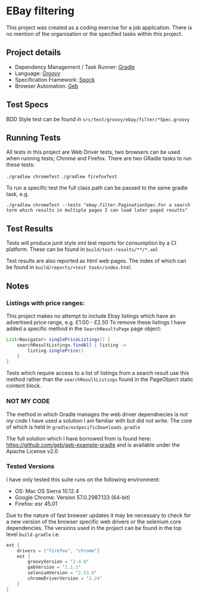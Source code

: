 # EBay filtering

This project was created as a coding exercise for a job application. There is no mention of the organisation or the specified tasks within this project.

## Project details
- Dependency Management / Task Runner:  [Gradle](https://gradle.org)
- Language: [Groovy](http://groovy-lang.org/)
- Specification Framework: [Spock](http://spockframework.org/)
- Browser Automation: [Geb](http://www.gebish.org/)

## Test Specs
BDD Style test can be found in `src/test/groovy/ebay/filter/*Spec.groovy`

## Running Tests
All tests in this project are Web Driver tests, two browsers can be used when running tests; Chrome and Firefox.
There are two GRadle tasks to run these tests:

`./gradlew chromeTest`
`./gradlew firefoxTest`

To run a specific test the full class path can be passed to the same gradle task, e.g.

`./gradlew chromeTest --tests "ebay.filter.PaginationSpec.For a search term which results in multiple pages I can load later paged results"`

## Test Results
Tests will produce junit style xml test reports for consumption by a CI platform. These can be found in `build/test-results/**/*.xml`

Test results are also reported as html web pages. The index of which can be found in `build/reports/<test task>/index.html`

## Notes

###  Listings with price ranges: 
This project makes no attempt to include Ebay listings which have an advertised price range, e.g. £1.00 - £2.50
To remove these listings I have added a specific method in the `SearchResultsPage` page object:

```java
List<Navigator> singlePriceListings() {
    searchResultListings.findAll { listing ->
        listing.singlePrice()
    }
}
```

Tests which require access to a list of listings from a search result use this method rather than the `searchResultListings` found in the PageObject static content block.

### NOT MY CODE
The method in which Gradle manages the web driver dependnecies is *not my code* I have used a solution I am familiar with but did not write. The core of which is held in `gradle/osSpecificDownloads.gradle`

The full solution which I have borrowed from is found here: https://github.com/geb/geb-example-gradle and is available under the Apache License v2.0

### Tested Versions
I have only tested this suite runs on the following environment:
- OS: Mac OS Sierra 10.12.4
- Google Chrome: Version 57.0.2987.133 (64-bit)
- Firefox: esr 45.01

Due to the nature of fast browser updates it may be necessary to check for a new version of the browser specific web drivers or the selenium core dependencies. The versions used in the project can be found in the top level `build.gradle`
i.e.

```java
ext {
    drivers = ["firefox", "chrome"]
    ext {
        groovyVersion = '2.4.8'
        gebVersion = '1.1.1'
        seleniumVersion = '2.53.0'
        chromeDriverVersion = '2.24'
    }
}
```

